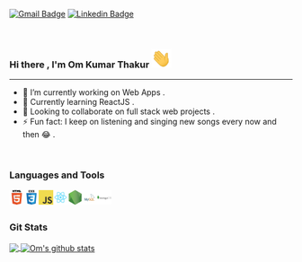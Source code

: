 
[![Gmail Badge](https://img.shields.io/badge/-Gmail-c14438?style=for-the-badge&logo=Gmail&logoColor=white&link=mailto:omkumarbhu@gmail.com)](mailto:omkumarbhu@gmail.com)
[![Linkedin Badge](https://img.shields.io/badge/-LinkedIn-blue?style=for-the-badge&logo=Linkedin&logoColor=white&link=https://www.linkedin.com/in/om-kumar-thakur-46349018a/)](https://www.linkedin.com/in/om-kumar-thakur-46349018a/)

<br/>

### Hi there , I'm Om Kumar Thakur <img src="https://github.com/ABSphreak/ABSphreak/blob/master/gifs/Hi.gif" width="35px">
---

- 🔭 I’m currently working on Web Apps .
- 🌱 Currently learning ReactJS .
- 👯 Looking to collaborate on full stack web projects .
- ⚡ Fun fact: I keep on listening and singing new songs every now and then  😂 .

<br/>

### Languages and Tools 

<img align="left" alt="HTML5" width="26px" src="https://raw.githubusercontent.com/github/explore/80688e429a7d4ef2fca1e82350fe8e3517d3494d/topics/html/html.png" />
<img align="left" alt="CSS3" width="26px" src="https://raw.githubusercontent.com/github/explore/80688e429a7d4ef2fca1e82350fe8e3517d3494d/topics/css/css.png" />
<img align="left" alt="JavaScript" width="26px" src="https://raw.githubusercontent.com/github/explore/80688e429a7d4ef2fca1e82350fe8e3517d3494d/topics/javascript/javascript.png" />
<img align="left" alt="React" width="26px" src="https://raw.githubusercontent.com/github/explore/80688e429a7d4ef2fca1e82350fe8e3517d3494d/topics/react/react.png" />
<img align="left" alt="Node.js" width="26px" src="https://raw.githubusercontent.com/github/explore/80688e429a7d4ef2fca1e82350fe8e3517d3494d/topics/nodejs/nodejs.png" />
<img align="left" alt="MySQL" width="26px" src="https://raw.githubusercontent.com/github/explore/80688e429a7d4ef2fca1e82350fe8e3517d3494d/topics/mysql/mysql.png" />
<img align="left" alt="MongoDB" width="26px" src="https://raw.githubusercontent.com/github/explore/80688e429a7d4ef2fca1e82350fe8e3517d3494d/topics/mongodb/mongodb.png" />



<br/>
<br/>

### Git Stats 


<a href="https://www.instagram.com/omkumar001/">
  <img align="center" src="https://github-readme-stats.vercel.app/api/top-langs/?username=omkumar001&hide=html,css&layout=compact" />
</a>

<a href="https://github.com/omkumar001">
 <img align="center" src="https://github-readme-stats.vercel.app/api?username=omkumar001&&show_icons=true&title_color=ffffff&icon_color=bb2acf&text_color=daf7dc&bg_color=151515"  alt="Om's github stats"/>
</a>



<br/>


